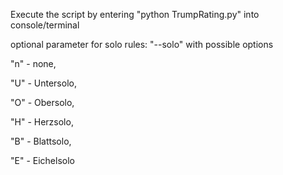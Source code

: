 Execute the script by entering "python TrumpRating.py" into console/terminal


optional parameter for solo rules: "--solo" with possible options 

"n" - none,

"U" - Untersolo,

"O" - Obersolo,

"H" - Herzsolo,

"B" - Blattsolo,

"E" - Eichelsolo
